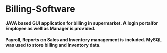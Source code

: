 # Billing-Software
#### JAVA based GUI application for billing in supermarket. A login portalfor Employee as well as Manager is provided.
#### Payroll, Reports on Sales and Inventory management is included. MySQL was used to store billing and Inventory data.
